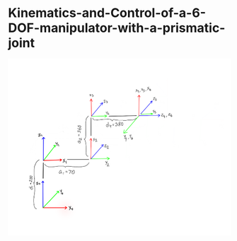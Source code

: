 # Kinematics-and-Control-of-a-6-DOF-manipulator-with-a-prismatic-joint

<img align="center" height="400" width="600" src="https://github.com/Kishor-Ramesh/Kinematics-and-Control-of-a-6-DOF-manipulator-with-a-prismatic-joint/blob/main/Picture1.png">
